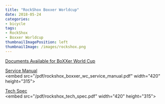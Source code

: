```yaml
---
title: "RockShox Boxxer Worldcup"
date: 2018-05-24
categories:
- bicycle
tags:
- RockShox
- Boxxer Worldcup
thumbnailImagePosition: left
thumbnailImage: /images/rockshox.png
---
```


[Documents Available for BoXXer World Cup](https://www.sram.com/rockshox/products/boxxer-world-cup#service)
<br>

<a href="/pdf/rockshox_boxxer_wc_service_manual.pdf">Service Manual</a>
<br>
<embed src="/pdf/rockshox_boxxer_wc_service_manual.pdf" width=\"420\" height=\"315\">

<a href="/pdf/rockshox_tech_spec.pdf">Tech Spec</a>
<br>
<embed src="/pdf/rockshox_tech_spec.pdf" width=\"420\" height=\"315\">
